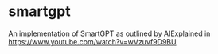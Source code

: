 # smartgpt
An implementation of SmartGPT as outlined by AIExplained in https://www.youtube.com/watch?v=wVzuvf9D9BU
